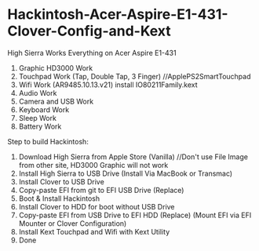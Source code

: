 # Hackintosh-Acer-Aspire-E1-431-Clover-Config-and-Kext

High Sierra Works Everything on Acer Aspire E1-431
1. Graphic HD3000 Work
2. Touchpad Work (Tap, Double Tap, 3 Finger) //ApplePS2SmartTouchpad
3. Wifi Work (AR9485.10.13.v21) install IO80211Family.kext
4. Audio Work
5. Camera and USB Work
6. Keyboard Work
7. Sleep Work
8. Battery Work 

Step to build Hackintosh:
1. Download High Sierra from Apple Store (Vanilla) //Don't use File Image from other site, HD3000 Graphic will not work
2. Install High Sierra to USB Drive (Install Via MacBook or Transmac)
3. Install Clover to USB Drive
4. Copy-paste EFI from git to EFI USB Drive (Replace)
5. Boot & Install Hackintosh
6. Install Clover to HDD for boot without USB Drive
7. Copy-paste EFI from USB Drive to EFI HDD (Replace) (Mount EFI via EFI Mounter or Clover Configuration)
8. Install Kext Touchpad and Wifi with Kext Utility
9. Done
